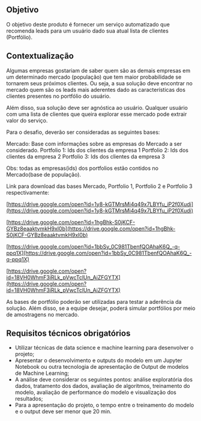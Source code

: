## Objetivo

O objetivo deste produto é fornecer um serviço automatizado que recomenda leads para um usuário dado sua atual lista de clientes (Portfólio).
 
## Contextualização

Algumas empresas gostariam de saber quem são as demais empresas em um determinado mercado (população) que tem maior probabilidade se tornarem seus próximos clientes. Ou seja, a sua solução deve encontrar no mercado quem são os leads mais aderentes dado as características dos clientes presentes no portfólio do usuário.

Além disso, sua solução deve ser agnóstica ao usuário. Qualquer usuário com uma lista de clientes que queira explorar esse mercado pode extrair valor do serviço.       

Para o desafio, deverão ser consideradas as seguintes bases:

Mercado: Base com informações sobre as empresas do Mercado a ser considerado. 
Portfolio 1: Ids dos clientes da empresa 1
Portfolio 2: Ids dos clientes da empresa 2
Portfolio 3: Ids dos clientes da empresa 3 

Obs: todas as empresas(ids) dos portfolios estão contidos no Mercado(base de população). 

Link para download das bases Mercado, Portfolio 1, Portfolio 2 e Portfolio 3 respectivamente: 

[https://drive.google.com/open?id=1y8-kGTMrsMi4q49x7LBYfu_iP2f0Xudi](https://drive.google.com/open?id=1y8-kGTMrsMi4q49x7LBYfu_iP2f0Xudi)

[https://drive.google.com/open?id=1hgBhk-S0jKCF-GYBz8eaaktvmkH9xI0b](https://drive.google.com/open?id=1hgBhk-S0jKCF-GYBz8eaaktvmkH9xI0b)

[https://drive.google.com/open?id=1bbSy_0C981TbenfQOAhaK6Q_-q-ppq1X](https://drive.google.com/open?id=1bbSy_0C981TbenfQOAhaK6Q_-q-ppq1X)

[https://drive.google.com/open?id=18VH0WhmF3iRLk_pVwcTclUn_AiZFGYTX](https://drive.google.com/open?id=18VH0WhmF3iRLk_pVwcTclUn_AiZFGYTX)

As bases de portfólio poderão ser utilizadas para testar a aderência da solução. Além disso, se a equipe desejar, poderá simular portfólios por meio de amostragens no mercado. 

## Requisitos técnicos obrigatórios

-  Utilizar técnicas de data science e machine learning para desenvolver o projeto;
-  Apresentar o desenvolvimento e outputs do modelo em um Jupyter Notebook ou outra tecnologia de apresentação de Output de modelos de Machine Learning;
-  A análise deve considerar os seguintes pontos: análise exploratória dos dados, tratamento dos dados, avaliação de algoritmos, treinamento do modelo, avaliação de performance do modelo e visualização dos resultados; 
-  Para a apresentação do projeto, o tempo entre o treinamento do modelo e o output deve ser menor que 20 min. 

